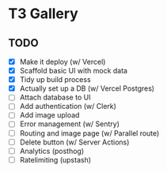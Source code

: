 # T3 Gallery

## TODO

- [x] Make it deploy (w/ Vercel)
- [x] Scaffold basic UI with mock data
- [x] Tidy up build process
- [x] Actually set up a DB (w/ Vercel Postgres)
- [ ] Attach database to UI
- [ ] Add authentication (w/ Clerk)
- [ ] Add image upload
- [ ] Error management (w/ Sentry)
- [ ] Routing and image page (w/ Parallel route)
- [ ] Delete button (w/ Server Actions)
- [ ] Analytics (posthog)
- [ ] Ratelimiting (upstash)
